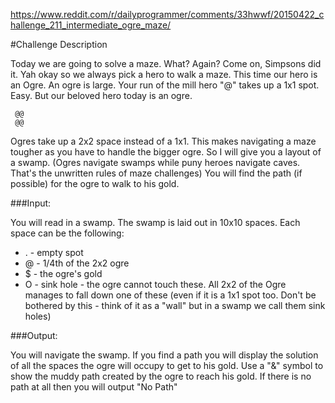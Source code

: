 https://www.reddit.com/r/dailyprogrammer/comments/33hwwf/20150422_challenge_211_intermediate_ogre_maze/

#Challenge Description

Today we are going to solve a maze. What? Again? Come on, Simpsons did it. Yah okay so we always pick a hero to walk a maze. This time our hero is an Ogre.
An ogre is large. Your run of the mill hero "@" takes up a 1x1 spot. Easy. But our beloved hero today is an ogre.

```
 @@
 @@
```

Ogres take up a 2x2 space instead of a 1x1. This makes navigating a maze tougher as you have to handle the bigger ogre.
So I will give you a layout of a swamp. (Ogres navigate swamps while puny heroes navigate caves. That's the unwritten rules of maze challenges) You will find the path (if possible) for the ogre to walk to his gold.

###Input:

You will read in a swamp. The swamp is laid out in 10x10 spaces. Each space can be the following:
* . - empty spot
* @ - 1/4th of the 2x2 ogre
* $ - the ogre's gold
* O - sink hole - the ogre cannot touch these. All 2x2 of the Ogre manages to fall down one of these (even if it is a 1x1 spot too. Don't be bothered by this - think of it as a "wall" but in a swamp we call them sink holes)

###Output:

You will navigate the swamp. If you find a path you will display the solution of all the spaces the ogre will occupy to get to his gold. Use a "&" symbol to show the muddy path created by the ogre to reach his gold. If there is no path at all then you will output "No Path"
